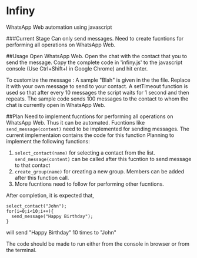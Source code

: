 # Infiny
WhatsApp Web automation using javascript

###Current Stage
Can only send messages. Need to create fucntions for performing all operations on WhatsApp Web.

##Usage
Open WhatsApp Web. Open the chat with the contact that you to send the message. Copy the complete code in 'infiny.js' to the javascript console (Use Ctrl+Shift+I in Google Chrome)  and hit enter.

To customize the message : A sample "Blah" is given in the the file. Replace it with your own message to send to your contact.
A setTimeout function is used so that after every 10 messages the script waits for 1 second and then repeats. The sample code sends 100 messages to the contact to whom the chat is currently open in WhatsApp Web.

##Plan
Need to implement fucntions for performing all operations on WhatsApp Web. Thus it can be automated.
Fucntions like `send_message(content)` need to be implemented for sending messages. The current implementaion contains the code for this function
Planning to implement the following functions:

1. `select_contact(name)` for selecting a contact from the list. `send_message(content)` can be called after this fucntion to send message to that contact
2. `create_group(name)` for creating a new group. Members can be added after this function call.
3. More fucntions need to follow for performing other fucntions.

After completion, it is expected that,
```
select_contact("John");
for(i=0;i<10;i++){
  send_message("Happy Birthday");
}
```
will send "Happy Birthday" 10 times to "John"

The code should be made to run either from the console in browser or from the terminal.
